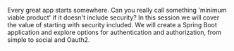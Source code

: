 Every great app starts somewhere.
Can you really call something 'minimum viable product' if it doesn't include security?
In this session we will cover the value of starting with security included.
We will create a Spring Boot application and explore options for authentication and authorization, from simple to social and Oauth2.
